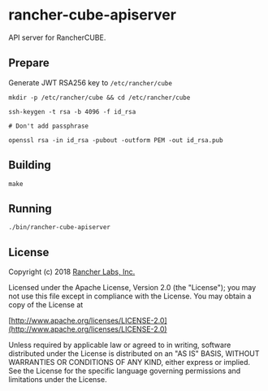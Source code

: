 rancher-cube-apiserver
========

API server for RancherCUBE.

## Prepare

Generate JWT RSA256 key to `/etc/rancher/cube`

```
mkdir -p /etc/rancher/cube && cd /etc/rancher/cube

ssh-keygen -t rsa -b 4096 -f id_rsa

# Don't add passphrase

openssl rsa -in id_rsa -pubout -outform PEM -out id_rsa.pub
```

## Building

`make`

## Running

`./bin/rancher-cube-apiserver`

## License
Copyright (c) 2018 [Rancher Labs, Inc.](http://rancher.com)

Licensed under the Apache License, Version 2.0 (the "License");
you may not use this file except in compliance with the License.
You may obtain a copy of the License at

[http://www.apache.org/licenses/LICENSE-2.0](http://www.apache.org/licenses/LICENSE-2.0)

Unless required by applicable law or agreed to in writing, software
distributed under the License is distributed on an "AS IS" BASIS,
WITHOUT WARRANTIES OR CONDITIONS OF ANY KIND, either express or implied.
See the License for the specific language governing permissions and
limitations under the License.
